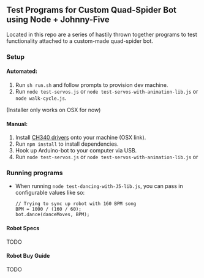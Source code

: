 ## Test Programs for Custom Quad-Spider Bot using Node + Johnny-Five
Located in this repo are a series of hastily thrown together programs to test functionality attached to a custom-made quad-spider bot.


### Setup
#### Automated:

1. Run `sh run.sh` and follow prompts to provision dev machine.
1. Run `node test-servos.js` or `node test-servos-with-animation-lib.js` or `node walk-cycle.js`.

(Installer only works on OSX for now)

#### Manual:

1. Install [CH340 drivers](http://blog.sengotta.net/signed-mac-os-driver-for-winchiphead-ch340-serial-bridge/) onto your machine (OSX link).
1. Run `npm install` to install dependencies.
1. Hook up Arduino-bot to your computer via USB.
1. Run `node test-servos.js` or `node test-servos-with-animation-lib.js` or

### Running programs
- When running `node test-dancing-with-J5-lib.js`, you can pass in configurable values like so:

  ```
  // Trying to sync up robot with 160 BPM song
  BPM = 1000 / (160 / 60);
  bot.dance(danceMoves, BPM);
  ```

#### Robot Specs
TODO

#### Robot Buy Guide
TODO
